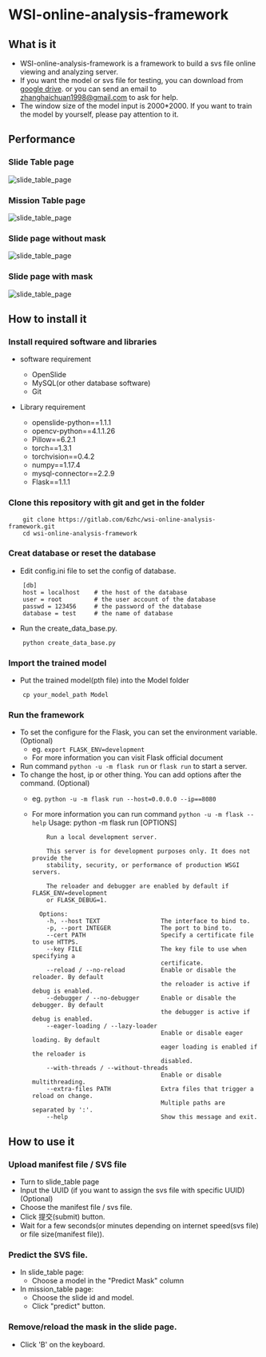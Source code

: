 # WSI-online-analysis-framework
## What is it
* WSI-online-analysis-framework is a framework to build a svs file online viewing and analyzing server.
* If you want the model or svs file for testing, you can download from 
[google drive](https://drive.google.com/open?id=1Cip_Al14PLIOyVS9jaG5SQ-RBlMEA3Iq).
 or you can send an email to zhanghaichuan1998@gmail.com to ask for help.
* The window size of the model input is 2000*2000. If you want to train the model by yourself, please pay attention to it.

## Performance
### Slide Table page
![slide_table_page](ScreenCut/slide_table.png)
### Mission Table page
![slide_table_page](ScreenCut/mission_table.png)
### Slide page without mask
![slide_table_page](ScreenCut/slide_without_mask.png)
### Slide page with mask
![slide_table_page](ScreenCut/slide_with_mask.png)

## How to install it
### Install required software and libraries

* software requirement
    * OpenSlide
    * MySQL(or other database software)
    * Git

* Library requirement
    * openslide-python==1.1.1
    * opencv-python==4.1.1.26
    * Pillow==6.2.1
    * torch==1.3.1
    * torchvision==0.4.2
    * numpy==1.17.4
    * mysql-connector==2.2.9
    * Flask==1.1.1

### Clone this repository with git and get in the folder
```
    git clone https://gitlab.com/6zhc/wsi-online-analysis-framework.git
    cd wsi-online-analysis-framework
```

### Creat database or reset the database
* Edit config.ini file to set the config of database.

```
    [db]
    host = localhost    # the host of the database
    user = root         # the user account of the database
    passwd = 123456     # the password of the database
    database = test     # the name of database
```

* Run the create_data_base.py.
```
    python create_data_base.py
```

### Import the trained model
* Put the trained model(pth file) into the Model folder
```
    cp your_model_path Model
```

### Run the framework
* To set the configure for the Flask, you can set the environment variable.(Optional)
    * eg. ```export FLASK_ENV=development``` 
    * For more information you can visit Flask official document
* Run command ```python -u -m flask run``` or ```flask run``` to start a server.
* To change the host, ip or other thing. You can add options after the command. (Optional)
    * eg. ```python -u -m flask run --host=0.0.0.0 --ip==8080```
    * For more information you can run command ```python -u -m flask --help```
            Usage: python -m flask run [OPTIONS]

              Run a local development server.
            
              This server is for development purposes only. It does not provide the
              stability, security, or performance of production WSGI servers.
            
              The reloader and debugger are enabled by default if FLASK_ENV=development
              or FLASK_DEBUG=1.
            
            Options:
              -h, --host TEXT                 The interface to bind to.
              -p, --port INTEGER              The port to bind to.
              --cert PATH                     Specify a certificate file to use HTTPS.
              --key FILE                      The key file to use when specifying a
                                              certificate.
              --reload / --no-reload          Enable or disable the reloader. By default
                                              the reloader is active if debug is enabled.
              --debugger / --no-debugger      Enable or disable the debugger. By default
                                              the debugger is active if debug is enabled.
              --eager-loading / --lazy-loader
                                              Enable or disable eager loading. By default
                                              eager loading is enabled if the reloader is
                                              disabled.
              --with-threads / --without-threads
                                              Enable or disable multithreading.
              --extra-files PATH              Extra files that trigger a reload on change.
                                              Multiple paths are separated by ':'.
              --help                          Show this message and exit.
            
            
## How to use it
### Upload manifest file / SVS file 
* Turn to slide_table page
* Input the UUID (if you want to assign the svs file with specific UUID) (Optional)
* Choose the manifest file / svs file.
* Click 提交(submit) button.
* Wait for a few seconds(or minutes depending on internet speed(svs file) or file size(manifest file)).
            
### Predict the SVS file.
* In slide_table page:
    * Choose a model in the "Predict Mask" column
* In mission_table page:
    * Choose the slide id and model.
    * Click "predict" button.
    
### Remove/reload the mask in the slide page.
* Click 'B' on the keyboard.